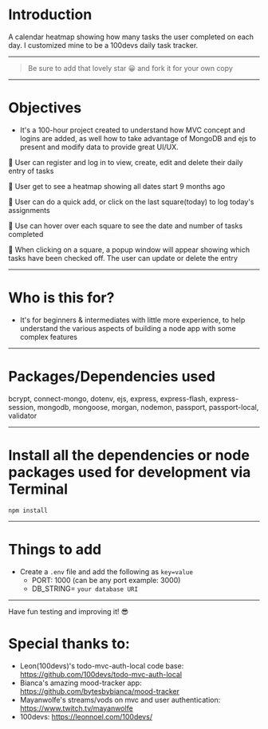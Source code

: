# Introduction

A calendar heatmap showing how many tasks the user completed on each day. I customized mine to be a 100devs daily task tracker.

---

> Be sure to add that lovely star 😀 and fork it for your own copy

---

# Objectives

- It's a 100-hour project created to understand how MVC concept and logins are added, as well how to take advantage of MongoDB and ejs to present and modify data to provide great UI/UX.

🌟 User can register and log in to view, create, edit and delete their daily entry of tasks

🌟 User get to see a heatmap showing all dates start 9 months ago

🌟 User can do a quick add, or click on the last square(today) to log today's assignments 

🌟 Use can hover over each square to see the date and number of tasks completed

🌟 When clicking on a square, a popup window will appear showing which tasks have been checked off. The user can update or delete the entry


---

# Who is this for? 

- It's for beginners & intermediates with little more experience, to help understand the various aspects of building a node app with some complex features

---

# Packages/Dependencies used 

bcrypt, connect-mongo, dotenv, ejs, express, express-flash, express-session, mongodb, mongoose, morgan, nodemon, passport, passport-local, validator

---

# Install all the dependencies or node packages used for development via Terminal

`npm install` 

---

# Things to add

- Create a `.env` file and add the following as `key=value` 
  - PORT: 1000 (can be any port example: 3000) 
  - DB_STRING= `your database URI` 
  
 ---
 
 Have fun testing and improving it! 😎


# Special thanks to:
- Leon(100devs)'s todo-mvc-auth-local code base: https://github.com/100devs/todo-mvc-auth-local
- Bianca's amazing mood-tracker app: https://github.com/bytesbybianca/mood-tracker
- Mayanwolfe's streams/vods on mvc and user authentication: https://www.twitch.tv/mayanwolfe
- 100devs: https://leonnoel.com/100devs/